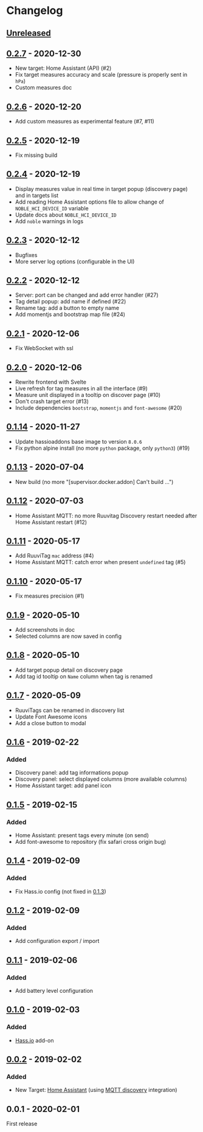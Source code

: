 # Changelog

## [Unreleased]

## [0.2.7] - 2020-12-30
- New target: Home Assistant (API) (#2)
- Fix target measures accuracy and scale (pressure is properly sent in `hPa`)
- Custom measures doc

## [0.2.6] - 2020-12-20
- Add custom measures as experimental feature (#7, #11)

## [0.2.5] - 2020-12-19
- Fix missing build

## [0.2.4] - 2020-12-19
- Display measures value in real time in target popup (discovery page) and in targets list
- Add reading Home Assistant options file to allow change of `NOBLE_HCI_DEVICE_ID` variable
- Update docs about `NOBLE_HCI_DEVICE_ID`
- Add `noble` warnings in logs

## [0.2.3] - 2020-12-12
- Bugfixes
- More server log options (configurable in the UI)

## [0.2.2] - 2020-12-12
- Server: port can be changed and add error handler (#27)
- Tag detail popup: add name if defined (#22)
- Rename tag: add a button to empty name
- Add momentjs and bootstrap map file (#24)

## [0.2.1] - 2020-12-06
- Fix WebSocket with ssl

## [0.2.0] - 2020-12-06
- Rewrite frontend with Svelte
- Live refresh for tag measures in all the interface (#9)
- Measure unit displayed in a tooltip on discover page (#10)
- Don't crash target error (#13)
- Include dependencies `bootstrap`, `momentjs` and `font-awesome` (#20)

## [0.1.14] - 2020-11-27
- Update hassioaddons base image to version `8.0.6`
- Fix python alpine install (no more `python` package, only `python3`) (#19)

## [0.1.13] - 2020-07-04
- New build (no more "[supervisor.docker.addon] Can't build ...")

## [0.1.12] - 2020-07-03
- Home Assistant MQTT: no more Ruuvitag Discovery restart needed after Home Assistant restart (#12)

## [0.1.11] - 2020-05-17
- Add RuuviTag `mac` address (#4)
- Home Assistant MQTT: catch error when present `undefined` tag (#5)

## [0.1.10] - 2020-05-17
- Fix measures precision (#1)

## [0.1.9] - 2020-05-10
- Add screenshots in doc
- Selected columns are now saved in config

## [0.1.8] - 2020-05-10
- Add target popup detail on discovery page
- Add tag id tooltip on `Name` column when tag is renamed

## [0.1.7] - 2020-05-09
- RuuviTags can be renamed in discovery list
- Update Font Awesome icons
- Add a close button to modal

## [0.1.6] - 2019-02-22
### Added
- Discovery panel: add tag informations popup
- Discovery panel: select displayed columns (more available columns)
- Home Assistant target: add panel icon

## [0.1.5] - 2019-02-15
### Added
- Home Assistant: present tags every minute (on send)
- Add font-awesome to repository (fix safari cross origin bug)

## [0.1.4] - 2019-02-09
### Added
- Fix Hass.io config (not fixed in [0.1.3])

## [0.1.2] - 2019-02-09
### Added
- Add configuration export / import

## [0.1.1] - 2019-02-06
### Added
- Add battery level configuration

## [0.1.0] - 2019-02-03
### Added
- [Hass.io](https://www.home-assistant.io/hassio/) add-on

## [0.0.2] - 2019-02-02
### Added
- New Target: [Home Assistant](https://www.home-assistant.io/hassio/) (using [MQTT discovery](https://www.home-assistant.io/docs/mqtt/discovery/) integration)

## 0.0.1 - 2020-02-01

First release

[Unreleased]: https://github.com/balda/ruuvitag-discovery/compare/0.2.7...HEAD
[0.2.7]: https://github.com/balda/ruuvitag-discovery/compare/0.2.6...0.2.7
[0.2.6]: https://github.com/balda/ruuvitag-discovery/compare/0.2.5...0.2.6
[0.2.5]: https://github.com/balda/ruuvitag-discovery/compare/0.2.4...0.2.5
[0.2.4]: https://github.com/balda/ruuvitag-discovery/compare/0.2.3...0.2.4
[0.2.3]: https://github.com/balda/ruuvitag-discovery/compare/0.2.2...0.2.3
[0.2.2]: https://github.com/balda/ruuvitag-discovery/compare/0.2.1...0.2.2
[0.2.1]: https://github.com/balda/ruuvitag-discovery/compare/0.2.0...0.2.1
[0.2.0]: https://github.com/balda/ruuvitag-discovery/compare/0.1.14...0.2.0
[0.1.14]: https://github.com/balda/ruuvitag-discovery/compare/0.1.13...0.1.14
[0.1.13]: https://github.com/balda/ruuvitag-discovery/compare/0.1.12...0.1.13
[0.1.12]: https://github.com/balda/ruuvitag-discovery/compare/0.1.11...0.1.12
[0.1.11]: https://github.com/balda/ruuvitag-discovery/compare/0.1.10...0.1.11
[0.1.10]: https://github.com/balda/ruuvitag-discovery/compare/0.1.9...0.1.10
[0.1.9]: https://github.com/balda/ruuvitag-discovery/compare/0.1.8...0.1.9
[0.1.8]: https://github.com/balda/ruuvitag-discovery/compare/0.1.7...0.1.8
[0.1.7]: https://github.com/balda/ruuvitag-discovery/compare/0.1.6...0.1.7
[0.1.6]: https://github.com/balda/ruuvitag-discovery/compare/0.1.5...0.1.6
[0.1.5]: https://github.com/balda/ruuvitag-discovery/compare/0.1.4...0.1.5
[0.1.4]: https://github.com/balda/ruuvitag-discovery/compare/0.1.3...0.1.4
[0.1.3]: https://github.com/balda/ruuvitag-discovery/compare/0.1.2...0.1.3
[0.1.2]: https://github.com/balda/ruuvitag-discovery/compare/0.1.1...0.1.2
[0.1.1]: https://github.com/balda/ruuvitag-discovery/compare/0.1.0...0.1.1
[0.1.0]: https://github.com/balda/ruuvitag-discovery/compare/0.0.2...0.1.0
[0.0.2]: https://github.com/balda/ruuvitag-discovery/compare/0.0.1...0.0.2

